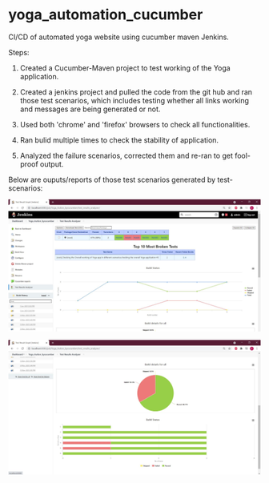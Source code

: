 # yoga_automation_cucumber
CI/CD of automated yoga website using cucumber maven Jenkins.

Steps:

1) Created a Cucumber-Maven project to test working of the Yoga application.

2) Created a jenkins project and pulled the code from the git hub and ran those test scenarios, which includes testing whether all links working and messages are being generated or not.

3) Used both 'chrome' and 'firefox' browsers to check all functionalities.

4) Ran bulid multiple times to check the stability of application.

5) Analyzed the failure scenarios, corrected them and re-ran to get fool-proof output.

Below are ouputs/reports of those test scenarios generated by test-scenarios:

![myimage-alt-tag](https://github.com/srirvali33/yoga_automation_cucumber/blob/master/image1.JPG)




![myimage-alt-tag](https://github.com/srirvali33/yoga_automation_cucumber/blob/master/image2.JPG)
